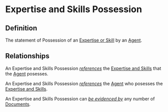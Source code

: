 # Expertise and Skills Possession

## Definition
The statement of Possession of an [Expertise or Skill](../entities/Expertise_and_Skills.md) 
by an [Agent](../entities/Agent.md).

## Relationships
<a name="rel__posesses">An Expertise and Skills Possession *[references](../entities/Expertise_and_Skills.md#user-content-rel__be-posessed-by)* the [Expertise and Skills](../entities/Expertise_and_Skills.md) that the [Agent](../entities/Agent.md) posesses.</a>

<a name="rel__of-agent">An Expertise and Skills Possession *[references](../entities/Agent.md#user-content-rel__has-expertise-or-skills)* the [Agent](../entities/Agent.md) who posesses the [Expertise and Skills](../entities/Expertise_and_Skills.md).</a>

<a name="rel__is-evidenced-by">An Expertise and Skills Possession can *[be evidenced by](../entities/Document.md#user-content-rel__prove_Expertise_and_Skills_Possession)* any number of [Documents](../entities/Document.md).</a>
